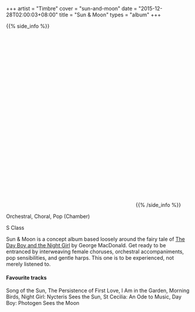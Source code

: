 +++
artist = "Timbre"
cover = "sun-and-moon"
date = "2015-12-28T02:00:03+08:00"
title = "Sun & Moon"
types = "album"
+++

{{% side_info %}}
<iframe style="border: 0; width: 350px; height: 470px;" src=about:blank data-src="https://bandcamp.com/EmbeddedPlayer/album=1532139111/size=large/bgcol=ffffff/linkcol=0687f5/tracklist=false/transparent=true/" seamless onload="lzld(this)"><a href="http://timbre.bandcamp.com/album/sun-moon">Sun &amp; Moon by Timbre</a></iframe>
{{% /side_info %}}

Orchestral, Choral, Pop (Chamber)

S Class

Sun & Moon is a concept album based loosely around the fairy tale of [The Day Boy and the Night Girl](https://en.wikipedia.org/wiki/The_Day_Boy_and_the_Night_Girl) by George MacDonald. Get ready to be entranced by interweaving female choruses, orchestral accompaniments, pop sensibilities, and gentle harps. This one is to be experienced, not merely listened to.

#### Favourite tracks

Song of the Sun, The Persistence of First Love, I Am in the Garden, Morning Birds, Night Girl: Nycteris Sees the Sun, St Cecilia: An Ode to Music, Day Boy: Photogen Sees the Moon